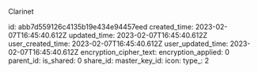 Clarinet

id: abb7d559126c4135b19e434e94457eed
created_time: 2023-02-07T16:45:40.612Z
updated_time: 2023-02-07T16:45:40.612Z
user_created_time: 2023-02-07T16:45:40.612Z
user_updated_time: 2023-02-07T16:45:40.612Z
encryption_cipher_text: 
encryption_applied: 0
parent_id: 
is_shared: 0
share_id: 
master_key_id: 
icon: 
type_: 2